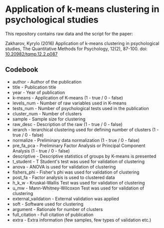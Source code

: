 # Application of k-means clustering in psychological studies

This repository contains raw data and the script for the paper:

Zakharov, Kyrylo (2016) Application of k-means clustering in psychological studies, The Quantitative Methods for Psychology, 12(2), 87-100. doi: [10.20982/tqmp.12.2.p087](http://dx.doi.org/10.20982/tqmp.12.2.p087)

## Codebook

* author - Author of the publication
* title - Publication title
* year - Year of publication
* k-means - Application of K-means (1 - true / 0 - false)
* levels_num - Number of raw variables used in K-means
* tests_num - Number of psychological tests used in the publication
* cluster_num - Number of clusters
* sample - Sample size for clustering
* raw_desc - Description of the raw (1 - true / 0 - false)
* ierarch - Ierarchical clustering used for defining number of clusters  (1 - true / 0 - false)
* normalize - Preliminary data normalization  (1 - true / 0 - false)
* pre_fa_pca - Preliminary Factor Analysis or Principal Component Analysis (1 - true / 0 - false)
* descriptive - Descriptive statistics of groups by K-means is presented
* t_student - T Student's test was used for validation of clustering
* anova - ANOVA is used for validation of clustering
* fishers_phi - Fisher's phi was used for validation of clustering
* post_fa - Factor analysis is used to clustered data
* h_k_w - Kruskal-Wallis Test was used for validation of clustering
* u_mw - Mann-Whitney-Wilcoxon Test was used for validation of clustering
* external_vaildation - External validation was applied
* soft - Software used for clustering
* argument - Rationale for number of clusters
* full_citation - Full citation of publication
* extra - Extra information (few samples, few types of validation etc.)
